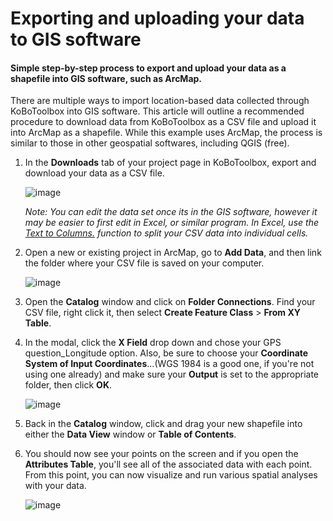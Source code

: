 # Exporting and uploading your data to GIS software

#### Simple step-by-step process to export and upload your data as a shapefile into GIS software, such as ArcMap.

There are multiple ways to import location-based data collected through KoBoToolbox into GIS software. This article will outline a recommended procedure to download data from KoBoToolbox as a CSV file and upload it into ArcMap as a shapefile. While this example uses ArcMap, the process is similar to those in other geospatial softwares, including QGIS (free). 

1. In the **Downloads** tab of your project page in KoBoToolbox, export and download your data as a CSV file.

    ![image](/images/upload_to_gis/saveas_csv.jpg)

    *Note: You can edit the data set once its in the GIS software, however it may be easier to first edit in Excel, or similar program. In Excel, use the [Text to Columns.](https://support.office.com/en-us/article/split-a-cell-f1804d0c-e180-4ed0-a2ae-973a0b7c6a23) function to split your CSV data into individual cells.*


2. Open a new or existing project in ArcMap, go to **Add Data**, and then link the folder where your CSV file is saved on your computer. 

    ![image](/images/upload_to_gis/find_file.jpg)


3. Open the **Catalog** window and click on **Folder Connections**. Find your CSV file, right click it, then select **Create Feature Class** > **From XY Table**. 


4. In the modal, click the **X Field** drop down and chose your GPS question_Longitude option. Also, be sure to choose your **Coordinate System of Input Coordinates**...(WGS 1984 is a good one, if you're not using one already) and make sure your **Output** is set to the appropriate folder, then click **OK**. 

    ![image](/images/upload_to_gis/create_feature.jpg)


5. Back in the **Catalog** window, click and drag your new shapefile into either the **Data View** window or **Table of Contents**.


6.  You should now see your points on the screen and if you open the **Attributes Table**, you'll see all of the associated data with each point. From this point, you can now visualize and run various spatial analyses with your data. 

    ![image](/images/upload_to_gis/dataview_table.jpg)

